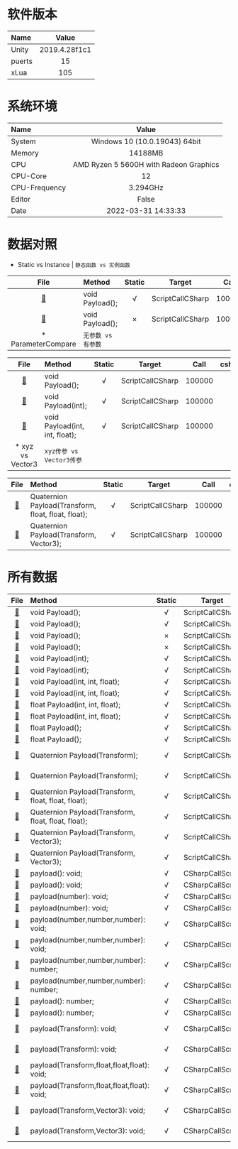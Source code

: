 
# 软件版本
| Name            | Value             |
| :----           | :----:            |
| Unity           | 2019.4.28f1c1               |
| puerts          | 15               |
| xLua            | 105               |
# 系统环境
| Name            | Value             |
| :----           | :----:            |
| System          | Windows 10  (10.0.19043) 64bit               |
| Memory          | 14188MB             |
| CPU             | AMD Ryzen 5 5600H with Radeon Graphics                |
| CPU-Core        | 12               |
| CPU-Frequency   | 3.294GHz            |
| Editor          | False               |
| Date            | 2022-03-31 14:33:33               |
# 数据对照
* Static vs Instance | 	`静态函数 vs 实例函数`

| File      | Method    | Static    | Target    | Call      | csharp(ms)| puerts(ms)| xLua(ms)  | csharpResult  | puertsResult  | xLuaResult    |
| :----:    | :----     | :----:    | :----:    | :----:    | :----:    | :----:    | :----:    | :----:        | :----:        | :----:        |
| [:page_facing_up:](/)       | void Payload();       | √       | ScriptCallCSharp       | 100000       | 0.0       | 118.0       | 70.0       | `null`           | `null`           | `null`          |
| [:page_facing_up:](/)       | void Payload();       | ×       | ScriptCallCSharp       | 100000       | 0.0       | 105.0       | 111.0       | `null`           | `null`           | `null`          |
* ParameterCompare | 	`无参数 vs 有参数`

| File      | Method    | Static    | Target    | Call      | csharp(ms)| puerts(ms)| xLua(ms)  | csharpResult  | puertsResult  | xLuaResult    |
| :----:    | :----     | :----:    | :----:    | :----:    | :----:    | :----:    | :----:    | :----:        | :----:        | :----:        |
| [:page_facing_up:](/)       | void Payload();       | √       | ScriptCallCSharp       | 100000       | 0.0       | 118.0       | 70.0       | `null`           | `null`           | `null`          |
| [:page_facing_up:](/)       | void Payload(int);       | √       | ScriptCallCSharp       | 100000       | 0.0       | 151.0       | 91.0       | `null`           | `null`           | `null`          |
| [:page_facing_up:](/)       | void Payload(int, int, float);       | √       | ScriptCallCSharp       | 100000       | 0.0       | 154.0       | 108.0       | `null`           | `null`           | `null`          |
* xyz vs Vector3 | 	`xyz传参 vs Vector3传参`

| File      | Method    | Static    | Target    | Call      | csharp(ms)| puerts(ms)| xLua(ms)  | csharpResult  | puertsResult  | xLuaResult    |
| :----:    | :----     | :----:    | :----:    | :----:    | :----:    | :----:    | :----:    | :----:        | :----:        | :----:        |
| [:page_facing_up:](/)       | Quaternion Payload(Transform, float, float, float);       | √       | ScriptCallCSharp       | 100000       | 26.0       | 232.1       | 190.0       | (-0.1, -0.1, -0.2, -1.0)           | (-0.1, -0.1, -0.2, -1.0)           | (-0.1, -0.1, -0.2, -1.0)          |
| [:page_facing_up:](/)       | Quaternion Payload(Transform, Vector3);       | √       | ScriptCallCSharp       | 100000       | 16.0       | 176.0       | 180.0       | (-0.3, -0.5, -0.8, -0.3)           | (-0.3, -0.5, -0.8, -0.3)           | (-0.3, -0.5, -0.8, -0.3)          |
# 所有数据
| File      | Method    | Static    | Target    | Call      | csharp(ms)| puerts(ms)| xLua(ms)  | csharpResult  | puertsResult  | xLuaResult    |
| :----:    | :----     | :----:    | :----:    | :----:    | :----:    | :----:    | :----:    | :----:        | :----:        | :----:        |
| [:page_facing_up:](/)       | void Payload();       | √       | ScriptCallCSharp       | 10000       | 0.0       | 20.0       | 9.0       | `null`           | `null`           | `null`          |
| [:page_facing_up:](/)       | void Payload();       | √       | ScriptCallCSharp       | 100000       | 0.0       | 118.0       | 70.0       | `null`           | `null`           | `null`          |
| [:page_facing_up:](/)       | void Payload();       | ×       | ScriptCallCSharp       | 10000       | 0.0       | 16.0       | 12.0       | `null`           | `null`           | `null`          |
| [:page_facing_up:](/)       | void Payload();       | ×       | ScriptCallCSharp       | 100000       | 0.0       | 105.0       | 111.0       | `null`           | `null`           | `null`          |
| [:page_facing_up:](/)       | void Payload(int);       | √       | ScriptCallCSharp       | 10000       | 0.0       | 17.0       | 11.0       | `null`           | `null`           | `null`          |
| [:page_facing_up:](/)       | void Payload(int);       | √       | ScriptCallCSharp       | 100000       | 0.0       | 151.0       | 91.0       | `null`           | `null`           | `null`          |
| [:page_facing_up:](/)       | void Payload(int, int, float);       | √       | ScriptCallCSharp       | 10000       | 1.0       | 20.0       | 12.0       | `null`           | `null`           | `null`          |
| [:page_facing_up:](/)       | void Payload(int, int, float);       | √       | ScriptCallCSharp       | 100000       | 0.0       | 154.0       | 108.0       | `null`           | `null`           | `null`          |
| [:page_facing_up:](/)       | float Payload(int, int, float);       | √       | ScriptCallCSharp       | 10000       | 0.0       | 24.0       | 14.0       | 1.500183E+08           | 1.50015E+08           | 150015000          |
| [:page_facing_up:](/)       | float Payload(int, int, float);       | √       | ScriptCallCSharp       | 100000       | 1.0       | 228.1       | 172.0       | 1.500022E+10           | 1.500015E+10           | 15000150000          |
| [:page_facing_up:](/)       | float Payload();       | √       | ScriptCallCSharp       | 10000       | 1.0       | 16.0       | 10.0       | 60000           | 60000           | 60000          |
| [:page_facing_up:](/)       | float Payload();       | √       | ScriptCallCSharp       | 100000       | 1.0       | 95.0       | 82.0       | 600000           | 600000           | 600000          |
| [:page_facing_up:](/)       | Quaternion Payload(Transform);       | √       | ScriptCallCSharp       | 10000       | 4.0       | 28.0       | 26.0       | (-0.1, -0.1, -0.1, 1.0)           | (-0.1, -0.1, -0.1, 1.0)           | (-0.1, -0.1, -0.1, 1.0)          |
| [:page_facing_up:](/)       | Quaternion Payload(Transform);       | √       | ScriptCallCSharp       | 100000       | 22.0       | 174.0       | 105.0       | (-0.5, -0.4, -0.4, 0.6)           | (-0.5, -0.4, -0.4, 0.6)           | (-0.5, -0.4, -0.4, 0.6)          |
| [:page_facing_up:](/)       | Quaternion Payload(Transform, float, float, float);       | √       | ScriptCallCSharp       | 10000       | 3.0       | 23.0       | 21.0       | (0.4, 0.5, 0.7, 0.0)           | (0.4, 0.5, 0.7, 0.0)           | (0.4, 0.5, 0.7, 0.0)          |
| [:page_facing_up:](/)       | Quaternion Payload(Transform, float, float, float);       | √       | ScriptCallCSharp       | 100000       | 26.0       | 232.1       | 190.0       | (-0.1, -0.1, -0.2, -1.0)           | (-0.1, -0.1, -0.2, -1.0)           | (-0.1, -0.1, -0.2, -1.0)          |
| [:page_facing_up:](/)       | Quaternion Payload(Transform, Vector3);       | √       | ScriptCallCSharp       | 10000       | 2.0       | 27.0       | 20.0       | (-0.3, -0.5, -0.8, 0.1)           | (-0.3, -0.5, -0.8, 0.1)           | (-0.3, -0.5, -0.8, 0.1)          |
| [:page_facing_up:](/)       | Quaternion Payload(Transform, Vector3);       | √       | ScriptCallCSharp       | 100000       | 16.0       | 176.0       | 180.0       | (-0.3, -0.5, -0.8, -0.3)           | (-0.3, -0.5, -0.8, -0.3)           | (-0.3, -0.5, -0.8, -0.3)          |
| [:page_facing_up:](/)       | payload(): void;       | √       | CSharpCallScript       | 10000       | `fail`       | 9.0       | 4.0       | `null`           | `null`           | `null`          |
| [:page_facing_up:](/)       | payload(): void;       | √       | CSharpCallScript       | 100000       | `fail`       | 26.0       | 6.0       | `null`           | `null`           | `null`          |
| [:page_facing_up:](/)       | payload(number): void;       | √       | CSharpCallScript       | 10000       | `fail`       | 8.0       | 2.0       | `null`           | `null`           | `null`          |
| [:page_facing_up:](/)       | payload(number): void;       | √       | CSharpCallScript       | 100000       | `fail`       | 39.0       | 6.0       | `null`           | `null`           | `null`          |
| [:page_facing_up:](/)       | payload(number,number,number): void;       | √       | CSharpCallScript       | 10000       | `fail`       | 8.0       | 1.0       | `null`           | `null`           | `null`          |
| [:page_facing_up:](/)       | payload(number,number,number): void;       | √       | CSharpCallScript       | 100000       | `fail`       | 218.1       | 6.0       | `null`           | `null`           | `null`          |
| [:page_facing_up:](/)       | payload(number,number,number): number;       | √       | CSharpCallScript       | 10000       | `fail`       | 9.0       | 2.0       | `null`           | 1.500183E+08           | 1.500183E+08          |
| [:page_facing_up:](/)       | payload(number,number,number): number;       | √       | CSharpCallScript       | 100000       | `fail`       | 70.5       | 8.0       | `null`           | 1.500022E+10           | 1.500022E+10          |
| [:page_facing_up:](/)       | payload(): number;       | √       | CSharpCallScript       | 10000       | `fail`       | 6.0       | 1.0       | `null`           | 60000           | 60000          |
| [:page_facing_up:](/)       | payload(): number;       | √       | CSharpCallScript       | 100000       | `fail`       | 42.0       | 7.0       | `null`           | 600000           | 600000          |
| [:page_facing_up:](/)       | payload(Transform): void;       | √       | CSharpCallScript       | 10000       | `fail`       | 30.0       | 30.0       | `null`           | (-0.1, -0.1, -0.1, 1.0)           | (-0.1, -0.1, -0.1, 1.0)          |
| [:page_facing_up:](/)       | payload(Transform): void;       | √       | CSharpCallScript       | 100000       | `fail`       | 265.1       | 303.5       | `null`           | (-0.5, -0.4, -0.4, 0.6)           | (-0.5, -0.4, -0.4, 0.6)          |
| [:page_facing_up:](/)       | payload(Transform,float,float,float): void;       | √       | CSharpCallScript       | 10000       | `fail`       | 33.0       | 31.0       | `null`           | (0.4, 0.5, 0.7, 0.0)           | (0.4, 0.5, 0.7, 0.0)          |
| [:page_facing_up:](/)       | payload(Transform,float,float,float): void;       | √       | CSharpCallScript       | 100000       | `fail`       | 303.1       | 311.1       | `null`           | (-0.1, -0.1, -0.2, -1.0)           | (-0.1, -0.1, -0.2, -1.0)          |
| [:page_facing_up:](/)       | payload(Transform,Vector3): void;       | √       | CSharpCallScript       | 10000       | `fail`       | 44.0       | 41.0       | `null`           | (-0.3, -0.5, -0.8, 0.1)           | (-0.3, -0.5, -0.8, 0.1)          |
| [:page_facing_up:](/)       | payload(Transform,Vector3): void;       | √       | CSharpCallScript       | 100000       | `fail`       | 403.1       | 355.1       | `null`           | (-0.3, -0.5, -0.8, -0.3)           | (-0.3, -0.5, -0.8, -0.3)          |
